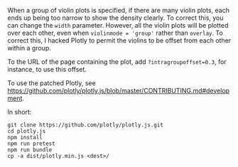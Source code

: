 When a group of violin plots is specified, if there are many violin plots, each
ends up being too narrow to show the density clearly. To correct this, you can
change the `width` parameter. However, all the violin plots will be plotted
over each other, even when `violinmode = 'group'` rather than `overlay`. To
correct this, I hacked Plotly to permit the violins to be offset from each
other within a group.

To the URL of the page containing the plot, add `?intragroupoffset=0.3`, for
instance, to use this offset.

To use the patched Plotly, see https://github.com/plotly/plotly.js/blob/master/CONTRIBUTING.md#development.

In short:

    git clone https://github.com/plotly/plotly.js.git
    cd plotly.js
    npm install
    npm run pretest
    npm run bundle
    cp -a dist/plotly.min.js <dest>/
